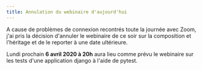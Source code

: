 ```yaml
---
title: Annulation du webinaire d'aujourd'hui
---
```


A cause de problèmes de connexion recontrés toute la journée avec Zoom,
j'ai pris la décision d'annuler le webinaire de ce soir sur la 
composition et l'héritage et de le reporter à une date ultérieure. 

Lundi prochain **6 avril 2020 à 20h** aura lieu comme prévu le webinaire sur les
tests d'une application django à l'aide de pytest.
